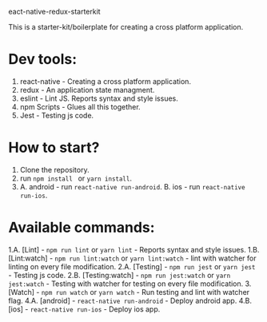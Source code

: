 eact-native-redux-starterkit

This is a starter-kit/boilerplate for creating a cross platform application.

# Dev tools:
1. react-native - Creating a cross platform application.
2. redux - An application state managment.
3. eslint - Lint JS. Reports syntax and style issues.
4. npm Scripts - Glues all this together.
5. Jest - Testing js code.

# How to start?
1. Clone the repository.
2. run ```npm install ``` or ```yarn install```.
3. A. android - run ```react-native run-android```.
   B. ios - run ```react-native run-ios```.
	 
# Available commands:
1.A. [Lint] - ```npm run lint``` or ```yarn lint``` - Reports syntax and style issues.
1.B. [Lint:watch] - ```npm run lint:watch``` or ```yarn lint:watch``` - lint with watcher for linting on every file modification.
2.A. [Testing] - ```npm run jest``` or ```yarn jest``` - Testing js code.
2.B. [Testing:watch] - ```npm run jest:watch``` or ```yarn jest:watch``` - Testing with watcher for testing on every file modification.
3. [Watch] - ```npm run watch``` or ```yarn watch``` - Run testing and lint with watcher flag.
4.A. [android] - ```react-native run-android``` - Deploy android app.
4.B. [ios] - ```react-native run-ios``` - Deploy ios app.

